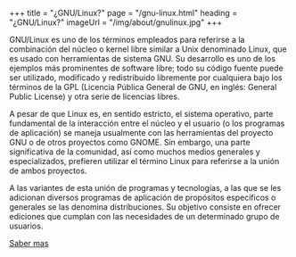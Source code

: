 +++
title = "¿GNU/Linux?"
page = "/gnu-linux.html"
heading = "¿GNU/Linux?"
imageUrl = "/img/about/gnulinux.jpg"
+++

<p class="w-100-l">
  GNU/Linux es uno de los términos empleados para referirse a la combinación del núcleo o kernel libre similar a Unix denominado Linux, que es usado con herramientas de sistema GNU. Su desarrollo es uno de los ejemplos más prominentes de software libre; todo su código fuente puede ser utilizado, modificado y redistribuido libremente por cualquiera bajo los términos de la GPL (Licencia Pública General de GNU, en inglés: General Public License) y otra serie de licencias libres.
</p>

<p class="w-100-l">
  A pesar de que Linux es, en sentido estricto, el sistema operativo, parte fundamental de la interacción entre el núcleo y el usuario (o los programas de aplicación) se maneja usualmente con las herramientas del proyecto GNU o de otros proyectos como GNOME. Sin embargo, una parte significativa de la comunidad, así como muchos medios generales y especializados, prefieren utilizar el término Linux para referirse a la unión de ambos proyectos.
</p>

<p class="w-100-l">
  A las variantes de esta unión de programas y tecnologías, a las que se les adicionan diversos programas de aplicación de propósitos específicos o generales se las denomina distribuciones. Su objetivo consiste en ofrecer ediciones que cumplan con las necesidades de un determinado grupo de usuarios.
</p>

<a href="http://es.wikipedia.org/wiki/GNU/Linux" target="_blank">Saber mas</a>